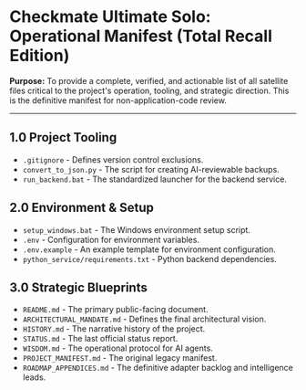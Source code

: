 # Checkmate Ultimate Solo: Operational Manifest (Total Recall Edition)

**Purpose:** To provide a complete, verified, and actionable list of all satellite files critical to the project's operation, tooling, and strategic direction. This is the definitive manifest for non-application-code review.

---

## 1.0 Project Tooling
*   `.gitignore` - Defines version control exclusions.
*   `convert_to_json.py` - The script for creating AI-reviewable backups.
*   `run_backend.bat` - The standardized launcher for the backend service.

## 2.0 Environment & Setup
*   `setup_windows.bat` - The Windows environment setup script.
*   `.env` - Configuration for environment variables.
*   `.env.example` - An example template for environment configuration.
*   `python_service/requirements.txt` - Python backend dependencies.

## 3.0 Strategic Blueprints
*   `README.md` - The primary public-facing document.
*   `ARCHITECTURAL_MANDATE.md` - Defines the final architectural vision.
*   `HISTORY.md` - The narrative history of the project.
*   `STATUS.md` - The last official status report.
*   `WISDOM.md` - The operational protocol for AI agents.
*   `PROJECT_MANIFEST.md` - The original legacy manifest.
*   `ROADMAP_APPENDICES.md` - The definitive adapter backlog and intelligence leads.